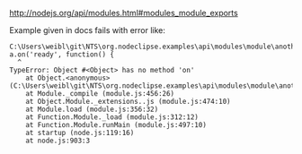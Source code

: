 
<http://nodejs.org/api/modules.html#modules_module_exports>

Example given in docs fails with error like:


	C:\Users\weibl\git\NTS\org.nodeclipse.examples\api\modules\module\another.js:2
	a.on('ready', function() {
	  ^
	TypeError: Object #<Object> has no method 'on'
	    at Object.<anonymous> (C:\Users\weibl\git\NTS\org.nodeclipse.examples\api\modules\module\another.js:2:3)
	    at Module._compile (module.js:456:26)
	    at Object.Module._extensions..js (module.js:474:10)
	    at Module.load (module.js:356:32)
	    at Function.Module._load (module.js:312:12)
	    at Function.Module.runMain (module.js:497:10)
	    at startup (node.js:119:16)
	    at node.js:903:3
